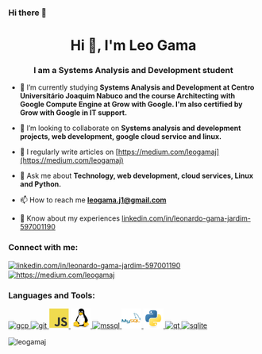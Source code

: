 ### Hi there 👋

<h1 align="center">Hi 👋, I'm Leo Gama</h1>
<h3 align="center">I am a Systems Analysis and Development student</h3>

- 🌱 I’m currently studying **Systems Analysis and Development at Centro Universitário Joaquim Nabuco and the course Architecting with Google Compute Engine at Grow with Google. I'm also certified by Grow with Google in IT support.**

- 👯 I’m looking to collaborate on **Systems analysis and development projects, web development, google cloud service and linux.**

- 📝 I regularly write articles on [https://medium.com/leogamaj](https://medium.com/leogamaj)

- 💬 Ask me about **Technology, web development, cloud services, Linux and Python.**

- 📫 How to reach me **leogama.j1@gmail.com**

- 📄 Know about my experiences [linkedin.com/in/leonardo-gama-jardim-597001190](linkedin.com/in/leonardo-gama-jardim-597001190)

<h3 align="left">Connect with me:</h3>
<p align="left">
<a href="https://linkedin.com/in/linkedin.com/in/leonardo-gama-jardim-597001190" target="blank"><img align="center" src="https://raw.githubusercontent.com/rahuldkjain/github-profile-readme-generator/master/src/images/icons/Social/linked-in-alt.svg" alt="linkedin.com/in/leonardo-gama-jardim-597001190" height="30" width="40" /></a>
<a href="https://medium.com/https://medium.com/leogamaj" target="blank"><img align="center" src="https://raw.githubusercontent.com/rahuldkjain/github-profile-readme-generator/master/src/images/icons/Social/medium.svg" alt="https://medium.com/leogamaj" height="30" width="40" /></a>
</p>

<h3 align="left">Languages and Tools:</h3>
<p align="left"> <a href="https://cloud.google.com" target="_blank"> <img src="https://www.vectorlogo.zone/logos/google_cloud/google_cloud-icon.svg" alt="gcp" width="40" height="40"/> </a> <a href="https://git-scm.com/" target="_blank"> <img src="https://www.vectorlogo.zone/logos/git-scm/git-scm-icon.svg" alt="git" width="40" height="40"/> </a> <a href="https://developer.mozilla.org/en-US/docs/Web/JavaScript" target="_blank"> <img src="https://raw.githubusercontent.com/devicons/devicon/master/icons/javascript/javascript-original.svg" alt="javascript" width="40" height="40"/> </a> <a href="https://www.linux.org/" target="_blank"> <img src="https://raw.githubusercontent.com/devicons/devicon/master/icons/linux/linux-original.svg" alt="linux" width="40" height="40"/> </a> <a href="https://www.microsoft.com/en-us/sql-server" target="_blank"> <img src="https://www.svgrepo.com/show/303229/microsoft-sql-server-logo.svg" alt="mssql" width="40" height="40"/> </a> <a href="https://www.mysql.com/" target="_blank"> <img src="https://raw.githubusercontent.com/devicons/devicon/master/icons/mysql/mysql-original-wordmark.svg" alt="mysql" width="40" height="40"/> </a> <a href="https://www.python.org" target="_blank"> <img src="https://raw.githubusercontent.com/devicons/devicon/master/icons/python/python-original.svg" alt="python" width="40" height="40"/> </a> <a href="https://www.qt.io/" target="_blank"> <img src="https://upload.wikimedia.org/wikipedia/commons/0/0b/Qt_logo_2016.svg" alt="qt" width="40" height="40"/> </a> <a href="https://www.sqlite.org/" target="_blank"> <img src="https://www.vectorlogo.zone/logos/sqlite/sqlite-icon.svg" alt="sqlite" width="40" height="40"/> </a> </p>

<p><img align="center" src="https://github-readme-stats.vercel.app/api/top-langs?username=leogamaj&show_icons=true&locale=en&layout=compact" alt="leogamaj" /></p>
